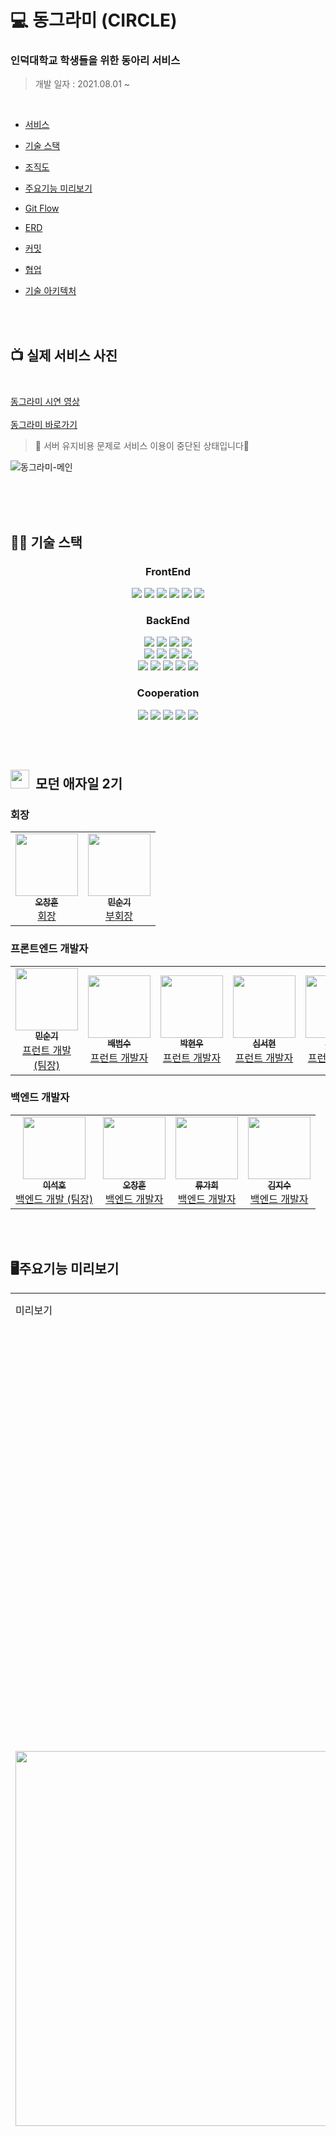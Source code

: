 # 💻 동그라미 (CIRCLE)

### 인덕대학교 학생들을 위한 동아리 서비스

> 개발 일자 : 2021.08.01 ~
</br>

- <a href="#-실제-서비스-사진">서비스</a>

- <a href="#-기술-스택">기술 스택</a>

- <a href="#-모던-애자일-2기">조직도</a>

- <a href="#-주요기능-미리보기">주요기능 미리보기</a>

- <a href="#-Git-Flow">Git Flow</a>

- <a href="#-데이터베이스-ERD">ERD</a>

- <a href="#-커밋-전략">커밋</a>

- <a href="#-협업">협업</a>

- <a href="#-기술-아키텍처">기술 아키텍처</a>

<br/>
<br/>

## 📺 실제 서비스 사진 <br /><br />

[동그라미 시연 영상](https://www.youtube.com/watch?v=8No5pUK8138) <br /><br />
[동그라미 바로가기](https://dongurami.co.kr) <br />
> 🚨 서버 유지비용 문제로 서비스 이용이 중단된 상태입니다🥲

![동그라미-메인](https://user-images.githubusercontent.com/46591459/150901615-69427ccf-2f93-4f45-a5ac-49f239aeaf07.png)

<br/>
<br/>
<br/>

## 👨‍💻 기술 스택

<h3 align="center">  
  FrontEnd
</h3>
<p align="center">  
  <img src="https://img.shields.io/badge/HTML-white?logo=html5"/>
  <img src= "https://img.shields.io/badge/CSS-blue?logo=css3"/>
  <img src= "https://img.shields.io/badge/Scss-pink?logo=sass"/>
  <img src= "https://img.shields.io/badge/React-blue?logo=react"/>
  <img src= "https://img.shields.io/badge/Next.js-black?logo=next-dot-js&logoColor=white"/>
  <img src= "https://img.shields.io/badge/JavaScript-ES6-yellow?logo=javascript"/>
  
</p>

<h3 align="center">  
 BackEnd
</h3>
<p align="center">  
  <img src="https://img.shields.io/badge/Node.js-339933?style=flat&logo=Node.js&logoColor=white"/>
  <img src="https://img.shields.io/badge/Express-000000?style=flat&logo=Express&logoColor=white"/>
  <img src="https://img.shields.io/badge/JavaScript-ES6-F7DF1E?style=flat&logo=JavaScript&logoColor=white"/>
  <img src="https://img.shields.io/badge/RestFul-EF2D5E?style=flat&logoColor=white"/>
  
<br/>

  <img src="https://img.shields.io/badge/MariaDB-003545?style=flat&logo=MariaDB&logoColor=white"/>
  <img src="https://img.shields.io/badge/MySQL%20Workbench-4479A1?style=flat&logo=MySQL&logoColor=white"/>
  <img src="https://img.shields.io/badge/Redis-DC382D?style=flat&logo=Redis&logoColor=white"/>
  <img src="https://img.shields.io/badge/Jest-C21325?style=flat&logo=Jest&logoColor=white"/>
 
<br/>
  
  <img src="https://img.shields.io/badge/AWS-232F3E?style=flat&logo=Amazon%20AWS&logoColor=white"/>
  <img src="https://img.shields.io/badge/Linux(Ubuntu)-E95420?style=flat&logo=Ubuntu&logoColor=white"/>
  <img src="https://img.shields.io/badge/NGINX-009639?style=flat&logo=NGINX&logoColor=white"/>
  <img src="https://img.shields.io/badge/Jenkins-D24939?style=flat&logo=Jenkins&logoColor=white"/>
  <img src="https://img.shields.io/badge/Docker-2496ED?style=flat&logo=Docker&logoColor=white"/>

</p>

<h3 align="center">  
  Cooperation
</h3>
<p align="center">
  <img src="https://img.shields.io/badge/GitHub-100000?logo=github" />
  <img src= "https://img.shields.io/badge/Git-FF4500?logo=git&logoColor=white"/>
  <img src="https://img.shields.io/badge/KakaoWork-white?logo=kakao&logoColor=yellow"/>
  <img src="https://img.shields.io/badge/Kanban-FF9E0F?style=flat&logoColor=white"/>
  <img src="https://img.shields.io/badge/Agile-246FDB?style=flat&logoColor=white"/>
</p>
<br/>
<br/>

## <img src="https://user-images.githubusercontent.com/75289370/120157070-968be700-c22d-11eb-970f-9b9e9fcc7778.png" width="30px;" />&nbsp; 모던 애자일 2기

### 회장

<table>
  <tr>
    <td align="center"><a href="https://github.com/ohchanghoon"><img src="https://www.notion.so/image/https%3A%2F%2Fs3-us-west-2.amazonaws.com%2Fsecure.notion-static.com%2Fe5b6456c-10ed-4570-b60d-f3a5c4c729f6%2F.jpeg?table=block&id=e2706cde-8e3d-408a-b6ad-326c296a7f05&spaceId=065109dd-4d22-4e3f-9455-ff3805b7d264&width=2940&userId=601054f0-a611-49e0-84b9-04831ec920f4&cache=v2" width="100px;" alt=""/><br /><sub><b>오창훈</b></sub></a><br /><a href="https://github.com/ohchanghoon" title="Packaging/porting to new platform">회장</a></td>
    <td align="center"><a href="https://github.com/soonki-98"><img src="https://www.notion.so/image/https%3A%2F%2Fs3-us-west-2.amazonaws.com%2Fsecure.notion-static.com%2F79e3b45d-cfff-4119-9c1a-db28e4061d40%2F.jpeg?table=block&id=0fd69531-587f-4039-9a71-efbf613c92a4&spaceId=065109dd-4d22-4e3f-9455-ff3805b7d264&width=2880&userId=601054f0-a611-49e0-84b9-04831ec920f4&cache=v2" width="100px;" alt=""/><br /><sub><b>민순기</b></sub></a><br /><a href="https://github.com/soonki-98" title="Packaging/porting to new platform">부회장</a></td>
  </tr>
</table>

### 프론트엔드 개발자

<table>
  <tr>
     <td align="center"><a href="https://github.com/soonki-98"><img src="https://www.notion.so/image/https%3A%2F%2Fs3-us-west-2.amazonaws.com%2Fsecure.notion-static.com%2F79e3b45d-cfff-4119-9c1a-db28e4061d40%2F.jpeg?table=block&id=0fd69531-587f-4039-9a71-efbf613c92a4&spaceId=065109dd-4d22-4e3f-9455-ff3805b7d264&width=2880&userId=601054f0-a611-49e0-84b9-04831ec920f4&cache=v2" width="100px;" height="100px"; alt=""/><br /><sub><b>민순기</b></sub></a><br /><a href="https://github.com/soonki-98" title="Packaging/porting to new platform">프런트 개발 (팀장)</a></td>
    <td align="center"><a href="https://github.com/Bsfla"><img src="https://www.notion.so/image/https%3A%2F%2Fs3-us-west-2.amazonaws.com%2Fsecure.notion-static.com%2Faca0f375-4b97-43f0-9126-361d2a9aaa34%2F.jpeg?table=block&id=59652cb8-402c-4dea-b067-63ad97437916&spaceId=065109dd-4d22-4e3f-9455-ff3805b7d264&width=1920&userId=601054f0-a611-49e0-84b9-04831ec920f4&cache=v2" width="100px;" height="100px"; alt=""/><br /><sub><b>배범수</b></sub></a><br /><a href="https://github.com/Bsfla" title="Packaging/porting to new platform">프런트 개발자</a></td>
    <td align="center"><a href="https://github.com/pho9902"><img src="https://www.notion.so/image/https%3A%2F%2Fs3-us-west-2.amazonaws.com%2Fsecure.notion-static.com%2Fc4282d5b-28a8-43bf-946d-1f3bbf4f209e%2F.jpeg?table=block&id=03dd6ada-2448-4c71-af8e-c0a6f3d89566&spaceId=065109dd-4d22-4e3f-9455-ff3805b7d264&width=2160&userId=601054f0-a611-49e0-84b9-04831ec920f4&cache=v2" width="100px;" height="100px"; alt=""/><br /><sub><b>박현우</b></sub></a><br /><a href="https://github.com/pho9902" title="Packaging/porting to new platform">프런트 개발자</a></td>
     <td align="center"><a href="https://github.com/seohyunsim"><img src="https://www.notion.so/image/https%3A%2F%2Fs3-us-west-2.amazonaws.com%2Fsecure.notion-static.com%2F53d776c9-e554-43a0-8302-18bf515a6c2f%2F.jpeg?table=block&id=87877f66-2e52-43c0-9506-2705ba92160c&spaceId=065109dd-4d22-4e3f-9455-ff3805b7d264&width=2160&userId=601054f0-a611-49e0-84b9-04831ec920f4&cache=v2" width="100px; alt=""/><br /><sub><b>심서현</b></sub></a><br /><a href="https://github.com/seohyunsim" title="Packaging/porting to new platform">프런트 개발자</a></td>
    <td align="center"><a href="https://github.com/stupidJoon"><img src="https://www.notion.so/image/https%3A%2F%2Fs3-us-west-2.amazonaws.com%2Fsecure.notion-static.com%2F24786a7b-55af-4afc-b7b9-784ce4f772db%2F.jpeg?table=block&id=74dc6c40-589a-4ebd-a671-5a3aa1536fa8&spaceId=065109dd-4d22-4e3f-9455-ff3805b7d264&width=2160&userId=601054f0-a611-49e0-84b9-04831ec920f4&cache=v2" width="100px;" height="100px"; alt=""/><br /><sub><b>유준상</b></sub></a><br /><a href="https://github.com/stupidJoon" title="Packaging/porting to new platform">프런트 개발자</a></td>
  </tr>
</table>

### 백엔드 개발자

<table>
  <tr>
     <td align="center"><a href="https://github.com/rrgks6221"><img src="https://www.notion.so/image/https%3A%2F%2Fs3-us-west-2.amazonaws.com%2Fsecure.notion-static.com%2F08e6b24f-580c-4158-9b54-b943eb522858%2F.jpg?table=block&id=a1bffbb2-7e08-4e04-9e50-b395b426e9b9&spaceId=065109dd-4d22-4e3f-9455-ff3805b7d264&width=2160&userId=601054f0-a611-49e0-84b9-04831ec920f4&cache=v2" width="100px;" height="100px"; alt=""/><br /><sub><b>이석호</b></sub></a><br /><a href="https://github.com/rrgks6221" title="Packaging/porting to new platform">백엔드 개발 (팀장)</a></td>
       <td align="center"><a href="https://github.com/ohchanghoon"><img src="https://www.notion.so/image/https%3A%2F%2Fs3-us-west-2.amazonaws.com%2Fsecure.notion-static.com%2Fe5b6456c-10ed-4570-b60d-f3a5c4c729f6%2F.jpeg?table=block&id=e2706cde-8e3d-408a-b6ad-326c296a7f05&spaceId=065109dd-4d22-4e3f-9455-ff3805b7d264&width=2940&userId=601054f0-a611-49e0-84b9-04831ec920f4&cache=v2" width="100px;" alt=""/><br /><sub><b>오창훈</b></sub></a><br /><a href="https://github.com/ohchanghoon" title="Packaging/porting to new platform">백엔드 개발자</a></td>
       <td align="center"><a href="https://github.com/rugaheedori"><img src="https://www.notion.so/image/https%3A%2F%2Fs3-us-west-2.amazonaws.com%2Fsecure.notion-static.com%2F0418e7e1-30bc-4519-b893-173977071a0a%2F.jpeg?table=block&id=fd4c1f3a-40f8-4358-bcd6-7fac02f3199d&spaceId=065109dd-4d22-4e3f-9455-ff3805b7d264&width=1500&userId=601054f0-a611-49e0-84b9-04831ec920f4&cache=v2" width="100px;" alt=""/><br /><sub><b>류가희</b></sub></a><br /><a href="https://github.com/rugaheedori" title="Packaging/porting to new platform">백엔드 개발자</a></td>
       <td align="center"><a href="https://github.com/jisu3817"><img src="https://www.notion.so/image/https%3A%2F%2Fs3-us-west-2.amazonaws.com%2Fsecure.notion-static.com%2Fa7a90cb9-6987-46dc-b5a1-8d27ab68bfda%2F.jpeg?table=block&id=d0c34eb2-1dee-486f-b1bc-236fa6c83732&spaceId=065109dd-4d22-4e3f-9455-ff3805b7d264&width=2700&userId=601054f0-a611-49e0-84b9-04831ec920f4&cache=v2" width="100px;" alt=""/><br /><sub><b>김지수</b></sub></a><br /><a href="https://github.com/jisu3817" title="Packaging/porting to new platform">백엔드 개발자</a></td>
       
  </tr>
</table>

<br/>
<br/>

## 🖥주요기능 미리보기

<table>
  <tr>
    <td>미리보기</td>
    <td>설명</td>
  </tr>
  
  <tr>
    <td>
      <img src=https://user-images.githubusercontent.com/75163050/230727842-1c259332-9a2d-49b5-af54-dde32574fa0f.gif width="600">
    </td>
    <td>
      <b>로그인 & 회원가입</b> <br /><br />
      - 웹 페이지에 들어오면 제일 먼저 볼 수 있는 로그인 페이지 입니다. <br />
      - 프리버드는 회원이 인증된 사람만 이용할 수 있기 때문에 회원가입 후 로그인을 해야 서비스 이용이 가능합니다.
    </td>
  </tr>

  <tr>
    <td>
      <img src=https://user-images.githubusercontent.com/75163050/230728140-830a6606-ebac-492d-a0e0-b48dde68f271.gif width="600">
    </td>
    <td>
      <b>메인 페이지</b> <br /><br />
      - 프리버드의 메인페이지 입니다. <br /><br />
      - 팔로잉한 유저의 최신글을 빠르게 볼 수 있습니다. <br />
    </td>
  </tr>

  <tr>
    <td>
      <img src=https://user-images.githubusercontent.com/75163050/230841315-c84792ce-ac82-42ca-bd72-9e35a0131349.gif width="600">
    </td>
    <td>
      <b>메인 페이지 (글 작성하기)</b> <br /><br />
      - 게시글을 작성할 수 있습니다.<br /><br />
      -  이미지를 업로드 할 수 있습니다 <br /><br />
      - # 를 이용해서 해쉬태그를 작성할 수 있습니다. <br /><br />
      - 작성한 글의 수정, 삭제를 할 수 있습니다. <br />
    </td>
  </tr>
  <tr>
    <td>
      <img src=https://user-images.githubusercontent.com/75163050/230842557-79e73cf5-b3a6-4fd1-85d9-0b9451d935ed.gif width="600">
    </td>
    <td>
      <b>게시글 좋아요! & 공유하기 기능</b> <br /> <br />
      - 각 게시물마다 좋아요 기능을 사용 할 수 있습니다. <br /><br />
      - 관심 있는 게시물을 공유할 수 있는 공유하기 기능이 있습니다.
    </td>
  </tr>
  <tr>
    <td>
      <img src=https://user-images.githubusercontent.com/75163050/230851296-cadce5e2-3853-47be-aa79-280e8c73070f.gif width="600">
    </td>
    <td>
      <b>댓글 기능</b> <br /> <br />
      - 각 게시물의 상세 페이지에서 댓글을 남길 수 있습니다. <br /><br />
      - 대댓글 기능이 있습니다 <br /><br />
      - 댓글, 대댓글  수정과 삭제가 가능합니다.
    </td>
  </tr>

  <tr>
    <td>
      <img src=https://user-images.githubusercontent.com/75163050/230853152-19573566-ea34-48b6-bb33-be686a724e05.gif width="600">
    </td>
    <td>
      <b>마이페이지</b> <br /><br />
      - 마이페이지에서는 자신의 정보를 볼 수 있습니다. <br /><br />
      - 프로필 수정 버튼을 통해 자신의 프로필 이미지, 닉네임, 1줄 자기 소개를 수정할 수 있습니다. <br /><br />
      - 자신이 작성한 글 목록을 볼 수 있습니다.
    </td>
  </tr>

  <tr>
    <td>
      <img src=https://user-images.githubusercontent.com/75163050/230853950-a7592a51-6211-4b1f-875a-51b79a6b98a2.gif width="600">
    </td>
    <td>
      <b>친구 목록 페이지</b> <br /><br />
      - 현재 팔로우, 팔로잉 되어있는 유저들의 정보를 볼 수 있습니다. <br /><br />
      - 해당 유저의 프로필 보기와 팔로우, 팔로잉 삭제하기가 가능합니다. <br />
    </td>
  </tr>

  <tr>
    <td>
      <img src=https://user-images.githubusercontent.com/75163050/230855190-37a1f2c3-0c88-439e-a21f-d86390b6acac.gif width="600">
    </td>
    <td>
      <b>친구 찾기 페이지</b> <br /><br />
      - 팔로잉 할 수 있는  유저들의 목록이 보여집니다. <br /><br />
      - 관심있는 유저를 팔로잉 하면 됩니다.
    </td>
  </tr>
  <tr>
    <td>
      <img src=https://user-images.githubusercontent.com/75163050/230856053-f2a53099-0774-494e-9b33-8011df2bd493.gif width="600">
    </td>
    <td>
      <b>게시물 검색기능</b> <br /><br />
      - 해시태그를 이용해서 해쉬태그를 포함하는 게시물을 검색할 수 있습니다 <br /><br />
      - 또한 오른쪽 사이드바에서 인기있는 해쉬태그 3가지를 순서대로 제공해서 핫한 해쉬태그 주제로 게시물을 검색할 수 있습니다.
    </td>
  </tr>
</table>
<br />

## 📄 Git Flow

![git flow](https://user-images.githubusercontent.com/75289370/120147819-3cd1ef80-c222-11eb-86b6-e8146cdbabbe.png)

<br/>
<br/>
       
## 📄 데이터베이스 ERD

<img width="1340" alt="스크린샷 2022-01-24 오후 1 58 54" src="https://user-images.githubusercontent.com/79014269/150724560-e4ce9ace-3654-4bea-a1fe-e55eadb09e21.png">

<br/>
<br/>
       
## 📄 커밋 전략

![image](https://user-images.githubusercontent.com/75289370/120154537-f59c2c80-c22a-11eb-89b1-5b9ebd5f19b0.png)

<br/>
<br/>

## 📄 협업

1. 협업 도구: `Git`, `GitHub`, `Kakao work`
   - `GitHub`에 **Event(PR, Commit 등)** 가 발생하면 `kakao work`로 알림이 간다.
   - 비대면으로 개발을 할 때에도 서로 어떠한 작업을 하고 있는지 `kakao work`로 알 수 있도록 하였다.
2. 협업 방법: `애자일`
   - 데일리 스크럼:
     - 주 5일, 매일 오전 10시에 "어제 뭐 했고, 오늘은 무엇을 하겠다" 와 같이 나눈 후 각자 개발에 착수했다.
     - 기능 구현을 시작할 때나 완료하였을 때는 기술 스택은 어떤 것을 사용했고, 왜 사용했는지 등에 대해 구체적으로 나누었으며, 더 좋은 방안은 없는지 팀원들의 피드백을 수렴했다.
   - 스프린트:
     - `GitHub`의 `Issue`를 활용.
     - 개개인이 주도적으로 자신의 개발 프로세스를 선정하고 **스프린트(Issue)** 를 작성했다.
     - 각 **스프린트** 는 프로젝트 **칸반보드**의 ToDo가 되었으며, 이를 각 팀원이 직접 **오늘 할 일**을 지정하여 In Progress로 옮겨 작업하였다.
     - 팀원이 미처 발견하지 못한 Issue가 있을 경우에는 회장 **오창훈** / 부회장(프론트 팀장) **민순기** / 백엔드 팀장 **이석호** 가 최종 스프린트를 작성하였다.
   - 기술 공유:
     - 스프린트로 작성된 `Issue`에 어떻게 구현하였는지 기록함으로써 팀원이 함께 성장할 수 있었으며, 이러한 자료는 후배 기수들에게도 좋은 자료와 모범이 될 수 있었다.
     - [테크톡](https://www.youtube.com/playlist?list=PLSK4WsJ8JS4fgMYTDhc1Q6dqHmuRLEGR6)을 2주에 1번씩 진행하였다.
       - 개개인이 CS지식을 전문가가 될 정도로 공부한 뒤 강의하기 때문에 팀원 모두가 보다 효율적으로 다양한 CS 지식을 습득할 수 있었다.

![협업1](https://user-images.githubusercontent.com/64779472/120282431-0b762400-c2f5-11eb-8155-f8029bb3f02a.PNG)
![협업2](https://user-images.githubusercontent.com/64779472/120282433-0dd87e00-c2f5-11eb-97b3-0c8c737c9e90.PNG)

<br/>
<br/>

## 🖼 기술 아키텍처

> 프로덕트 서버의 기술 아키텍쳐
- 개발 서버도 아래와 동일하다
- Jenkins와 Docker를 사용하여 **배포 자동화**를 구현하였다.

![](https://user-images.githubusercontent.com/46591459/151274712-b07115b1-fd64-45e2-823b-94d182c28dae.png)

